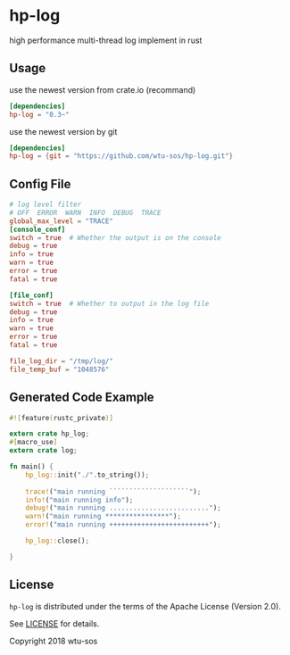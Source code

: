 # hp-log
high performance multi-thread log implement in rust

## Usage

use the newest version from crate.io (recommand)
``` toml
[dependencies]
hp-log = "0.3~"
```
use the newest version by git
``` toml
[dependencies]
hp-log = {git = "https://github.com/wtu-sos/hp-log.git"}
```
## Config File
``` toml
# log level filter
# OFF  ERROR  WARN  INFO  DEBUG  TRACE 
global_max_level = "TRACE"
[console_conf]
switch = true  # Whether the output is on the console
debug = true
info = true 
warn = true 
error = true
fatal = true

[file_conf]
switch = true  # Whether to output in the log file 
debug = true
info = true 
warn = true 
error = true
fatal = true

file_log_dir = "/tmp/log/" 
file_temp_buf = "1048576"

```

## Generated Code Example
``` rust
#![feature(rustc_private)]

extern crate hp_log;
#[macro_use]
extern crate log;

fn main() {
    hp_log::init("./".to_string());
    
    trace!("main running ````````````````````");
    info!("main running info");
    debug!("main running .........................");
    warn!("main running ****************");
    error!("main running +++++++++++++++++++++++++");

    hp_log::close();

}
```

## License
`hp-log` is distributed under the terms of the Apache License (Version 2.0).

See [LICENSE](LICENSE) for details.

Copyright 2018 wtu-sos
